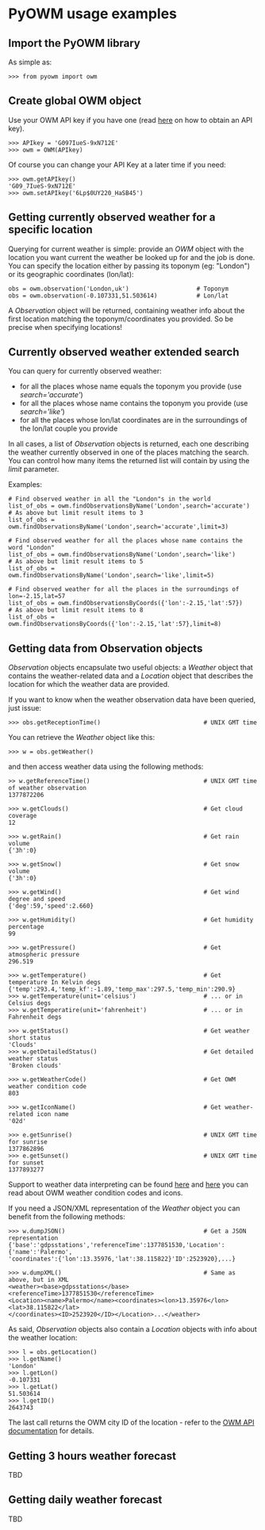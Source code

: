 PyOWM usage examples
====================

Import the PyOWM library
------------------------
As simple as:

    >>> from pyowm import owm

Create global OWM object
------------------------
Use your OWM API key if you have one (read [here](http://openweathermap.org/appid) 
on how to obtain an API key).

    >>> APIkey = 'G097IueS-9xN712E'
    >>> owm = OWM(APIkey)
    
Of course you can change your API Key at a later time if you need:

    >>> owm.getAPIkey()
    'G09_7IueS-9xN712E'
    >>> owm.setAPIkey('6Lp$0UY220_HaSB45')

Getting currently observed weather for a specific location
----------------------------------------------------------
Querying for current weather is simple: provide an _OWM_ object with the location
you want current the weather be looked up for and the job is done.
You can specify the location either by passing its toponym (eg: "London") or
its geographic coordinates (lon/lat):

    obs = owm.observation('London,uk')                   # Toponym
    obs = owm.observation(-0.107331,51.503614)           # Lon/lat

A _Observation_ object will be returned, containing weather info about the first
location matching the toponym/coordinates you provided. So be precise when
specifying locations!
    
    
Currently observed weather extended search
------------------------------------------
You can query for currently observed weather:

+ for all the places whose name equals the toponym you provide (use _search='accurate'_)
+ for all the places whose name contains the toponym you provide (use _search='like'_)
+ for all the places whose lon/lat coordinates are in the surroundings of the lon/lat couple you provide

In all cases, a list of _Observation_ objects is returned, each one describing 
the weather currently observed in one of the places matching the search.
You can control how many items the returned list will contain by using the
_limit_ parameter.

Examples:

    # Find observed weather in all the "London"s in the world
    list_of_obs = owm.findObservationsByName('London',search='accurate')
    # As above but limit result items to 3
    list_of_obs = owm.findObservationsByName('London',search='accurate',limit=3)
    
    # Find observed weather for all the places whose name contains the word "London"
    list_of_obs = owm.findObservationsByName('London',search='like')
    # As above but limit result items to 5
    list_of_obs = owm.findObservationsByName('London',search='like',limit=5)
    
    # Find observed weather for all the places in the surroundings of lon=-2.15,lat=57
    list_of_obs = owm.findObservationsByCoords({'lon':-2.15,'lat':57})
    # As above but limit result items to 8
    list_of_obs = owm.findObservationsByCoords({'lon':-2.15,'lat':57},limit=8)

Getting data from Observation objects
-------------------------------------

_Observation_ objects encapsulate two useful objects: a _Weather_ object that
contains the weather-related data and a _Location_ object that describes the
location for which the weather data are provided.

If you want to know when the weather observation data have been queried, just
issue:

    >>> obs.getReceptionTime()                             # UNIX GMT time


You can retrieve the _Weather_ object like this:

    >>> w = obs.getWeather()

and then access weather data using the following methods:

    >> w.getReferenceTime()                                # UNIX GMT time of weather observation
    1377872206

    >>> w.getClouds()                                      # Get cloud coverage
    12
    
    >>> w.getRain()                                        # Get rain volume
    {'3h':0}
    
    >>> w.getSnow()                                        # Get snow volume
    {'3h':0}
    
    >>> w.getWind()                                        # Get wind degree and speed
    {'deg':59,'speed':2.660}
    
    >>> w.getHumidity()                                    # Get humidity percentage
    99
    
    >>> w.getPressure()                                    # Get atmospheric pressure
    296.519
    
    >>> w.getTemperature()                                 # Get temperature In Kelvin degs
    {'temp':293.4,'temp_kf':-1.89,'temp_max':297.5,'temp_min':290.9}
    >>> w.getTemperature(unit='celsius')                   # ... or in Celsius degs
    >>> w.getTemperatire(unit='fahrenheit')                # ... or in Fahrenheit degs

    >>> w.getStatus()                                      # Get weather short status
    'Clouds'
    >>> w.getDetailedStatus()                              # Get detailed weather status
    'Broken clouds'

    >>> w.getWeatherCode()                                 # Get OWM weather condition code
    803
    
    >>> w.getIconName()                                    # Get weather-related icon name
    '02d'

    >>> e.getSunrise()                                     # UNIX GMT time for sunrise
    1377862896
    >>> e.getSunset()                                      # UNIX GMT time for sunset
    1377893277

Support to weather data interpreting can be found [here](http://bugs.openweathermap.org/projects/api/wiki/Weather_Data#Description-parameters) 
and [here](http://bugs.openweathermap.org/projects/api/wiki/Weather_Condition_Codes) you can read about OWM weather condition codes and icons.

If you need a JSON/XML representation of the _Weather_ object you can benefit 
from the following methods:

    >>> w.dumpJSON()                                       # Get a JSON representation
    {'base':'gdpsstations','referenceTime':1377851530,'Location':{'name':'Palermo',
    'coordinates':{'lon':13.35976,'lat':38.115822}'ID':2523920},...}
    
    >>> w.dumpXML()                                        # Same as above, but in XML
    <weather><base>gdpsstations</base><referenceTime>1377851530</referenceTime>
    <Location><name>Palermo</name><coordinates><lon>13.35976</lon><lat>38.115822</lat>
    </coordinates><ID>2523920</ID></Location>...</weather>

As said, _Observation_ objects also contain a _Location_ objects with info about
the weather location:

    >>> l = obs.getLocation()
    >>> l.getName()
    'London'
    >>> l.getLon()
    -0.107331
    >>> l.getLat()
    51.503614
    >>> l.getID()
    2643743

The last call returns the OWM city ID of the location - refer to the 
[OWM API documentation](http://bugs.openweathermap.org/projects/api/wiki/Api_2_5_weather#3-By-city-ID)
for details.

Getting 3 hours weather forecast
--------------------------------
TBD

Getting daily weather forecast
------------------------------
TBD
